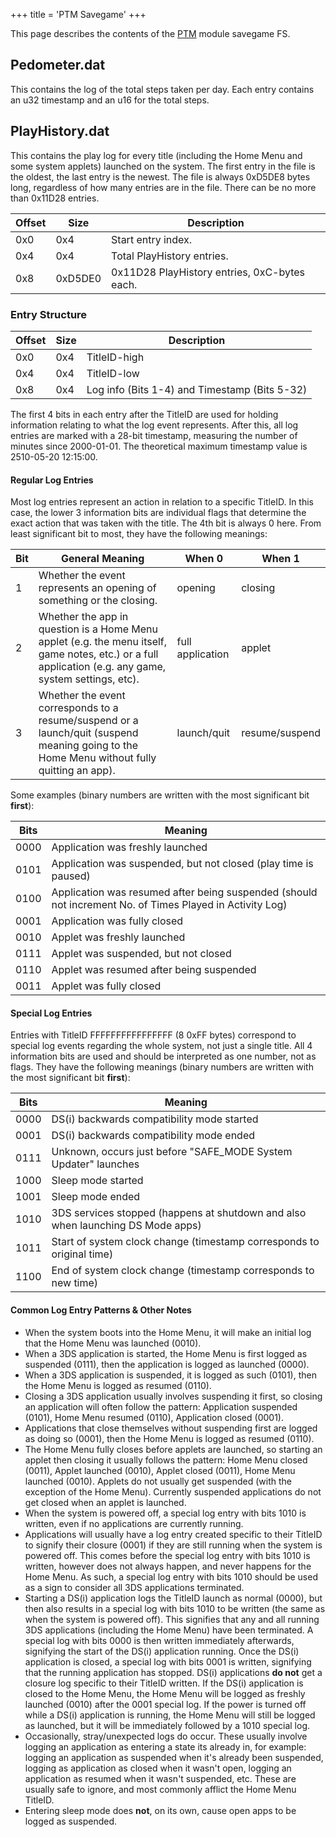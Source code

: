 +++
title = 'PTM Savegame'
+++

This page describes the contents of the [PTM](PTM "wikilink") module
savegame FS.

## Pedometer.dat

This contains the log of the total steps taken per day. Each entry
contains an u32 timestamp and an u16 for the total steps.

## PlayHistory.dat

This contains the play log for every title (including the Home Menu and
some system applets) launched on the system. The first entry in the file
is the oldest, the last entry is the newest. The file is always 0xD5DE8
bytes long, regardless of how many entries are in the file. There can be
no more than 0x11D28 entries.

| Offset | Size    | Description                                  |
|--------|---------|----------------------------------------------|
| 0x0    | 0x4     | Start entry index.                           |
| 0x4    | 0x4     | Total PlayHistory entries.                   |
| 0x8    | 0xD5DE0 | 0x11D28 PlayHistory entries, 0xC-bytes each. |

### Entry Structure

| Offset | Size | Description                                   |
|--------|------|-----------------------------------------------|
| 0x0    | 0x4  | TitleID-high                                  |
| 0x4    | 0x4  | TitleID-low                                   |
| 0x8    | 0x4  | Log info (Bits 1-4) and Timestamp (Bits 5-32) |

The first 4 bits in each entry after the TitleID are used for holding
information relating to what the log event represents. After this, all
log entries are marked with a 28-bit timestamp, measuring the number of
minutes since 2000-01-01. The theoretical maximum timestamp value is
2510-05-20 12:15:00.

#### Regular Log Entries

Most log entries represent an action in relation to a specific TitleID.
In this case, the lower 3 information bits are individual flags that
determine the exact action that was taken with the title. The 4th bit is
always 0 here. From least significant bit to most, they have the
following meanings:

| Bit | General Meaning                                                                                                                                         | When 0           | When 1         |
|-----|---------------------------------------------------------------------------------------------------------------------------------------------------------|------------------|----------------|
| 1   | Whether the event represents an opening of something or the closing.                                                                                    | opening          | closing        |
| 2   | Whether the app in question is a Home Menu applet (e.g. the menu itself, game notes, etc.) or a full application (e.g. any game, system settings, etc). | full application | applet         |
| 3   | Whether the event corresponds to a resume/suspend or a launch/quit (suspend meaning going to the Home Menu without fully quitting an app).              | launch/quit      | resume/suspend |

Some examples (binary numbers are written with the most significant bit
**first**):

| Bits | Meaning                                                                                                  |
|------|----------------------------------------------------------------------------------------------------------|
| 0000 | Application was freshly launched                                                                         |
| 0101 | Application was suspended, but not closed (play time is paused)                                          |
| 0100 | Application was resumed after being suspended (should not increment No. of Times Played in Activity Log) |
| 0001 | Application was fully closed                                                                             |
| 0010 | Applet was freshly launched                                                                              |
| 0111 | Applet was suspended, but not closed                                                                     |
| 0110 | Applet was resumed after being suspended                                                                 |
| 0011 | Applet was fully closed                                                                                  |

#### Special Log Entries

Entries with TitleID FFFFFFFFFFFFFFFF (8 0xFF bytes) correspond to
special log events regarding the whole system, not just a single title.
All 4 information bits are used and should be interpreted as one number,
not as flags. They have the following meanings (binary numbers are
written with the most significant bit **first**):

| Bits | Meaning                                                                         |
|------|---------------------------------------------------------------------------------|
| 0000 | DS(i) backwards compatibility mode started                                      |
| 0001 | DS(i) backwards compatibility mode ended                                        |
| 0111 | Unknown, occurs just before "SAFE_MODE System Updater" launches                 |
| 1000 | Sleep mode started                                                              |
| 1001 | Sleep mode ended                                                                |
| 1010 | 3DS services stopped (happens at shutdown and also when launching DS Mode apps) |
| 1011 | Start of system clock change (timestamp corresponds to original time)           |
| 1100 | End of system clock change (timestamp corresponds to new time)                  |

#### Common Log Entry Patterns & Other Notes

- When the system boots into the Home Menu, it will make an initial log
  that the Home Menu was launched (0010).
- When a 3DS application is started, the Home Menu is first logged as
  suspended (0111), then the application is logged as launched (0000).
- When a 3DS application is suspended, it is logged as such (0101), then
  the Home Menu is logged as resumed (0110).
- Closing a 3DS application usually involves suspending it first, so
  closing an application will often follow the pattern: Application
  suspended (0101), Home Menu resumed (0110), Application closed (0001).
- Applications that close themselves without suspending first are logged
  as doing so (0001), then the Home Menu is logged as resumed (0110).
- The Home Menu fully closes before applets are launched, so starting an
  applet then closing it usually follows the pattern: Home Menu closed
  (0011), Applet launched (0010), Applet closed (0011), Home Menu
  launched (0010). Applets do not usually get suspended (with the
  exception of the Home Menu). Currently suspended applications do not
  get closed when an applet is launched.
- When the system is powered off, a special log entry with bits 1010 is
  written, even if no applications are currently running.
- Applications will usually have a log entry created specific to their
  TitleID to signify their closure (0001) if they are still running when
  the system is powered off. This comes before the special log entry
  with bits 1010 is written, however does not always happen, and never
  happens for the Home Menu. As such, a special log entry with bits 1010
  should be used as a sign to consider all 3DS applications terminated.
- Starting a DS(i) application logs the TitleID launch as normal (0000),
  but then also results in a special log with bits 1010 to be written
  (the same as when the system is powered off). This signifies that any
  and all running 3DS applications (including the Home Menu) have been
  terminated. A special log with bits 0000 is then written immediately
  afterwards, signifying the start of the DS(i) application running.
  Once the DS(i) application is closed, a special log with bits 0001 is
  written, signifying that the running application has stopped. DS(i)
  applications **do not** get a closure log specific to their TitleID
  written. If the DS(i) application is closed to the Home Menu, the Home
  Menu will be logged as freshly launched (0010) after the 0001 special
  log. If the power is turned off while a DS(i) application is running,
  the Home Menu will still be logged as launched, but it will be
  immediately followed by a 1010 special log.
- Occasionally, stray/unexpected logs do occur. These usually involve
  logging an application as entering a state its already in, for
  example: logging an application as suspended when it's already been
  suspended, logging as application as closed when it wasn't open,
  logging an application as resumed when it wasn't suspended, etc. These
  are usually safe to ignore, and most commonly afflict the Home Menu
  TitleID.
- Entering sleep mode does **not**, on its own, cause open apps to be
  logged as suspended.